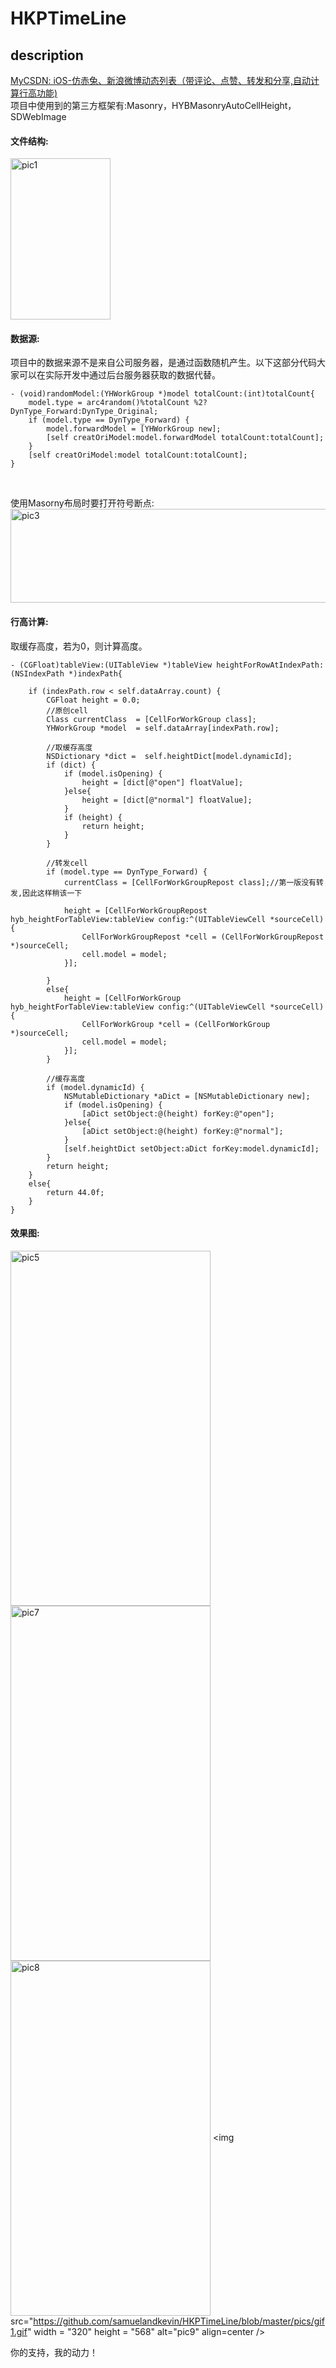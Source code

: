 # HKPTimeLine
## description
 [MyCSDN: iOS-仿赤兔、新浪微博动态列表（带评论、点赞、转发和分享,自动计算行高功能)](http://blog.csdn.net/samuelandkevin/article/details/53186368)<br/>
 项目中使用到的第三方框架有:Masonry，HYBMasonryAutoCellHeight，SDWebImage<br/>
#### 文件结构:
 <img src="http://img.blog.csdn.net/20161116145650103?watermark/2/text/aHR0cDovL2Jsb2cuY3Nkbi5uZXQv/font/5a6L5L2T/fontsize/400/fill/I0JBQkFCMA==/dissolve/70/gravity/Center" width = "160" height = "258" alt="pic1"
align=center /> <br>
#### 数据源:
项目中的数据来源不是来自公司服务器，是通过函数随机产生。以下这部分代码大家可以在实际开发中通过后台服务器获取的数据代替。<br>
```
- (void)randomModel:(YHWorkGroup *)model totalCount:(int)totalCount{
    model.type = arc4random()%totalCount %2? DynType_Forward:DynType_Original;
    if (model.type == DynType_Forward) {
        model.forwardModel = [YHWorkGroup new];
        [self creatOriModel:model.forwardModel totalCount:totalCount];
    }
    [self creatOriModel:model totalCount:totalCount];  
}
```
<br>

使用Masorny布局时要打开符号断点:<br>
<img src="http://img.blog.csdn.net/20161116151851300?watermark/2/text/aHR0cDovL2Jsb2cuY3Nkbi5uZXQv/font/5a6L5L2T/fontsize/400/fill/I0JBQkFCMA==/dissolve/70/gravity/Center" width = "568" height = "150" alt="pic3"
align=center /> <br>
#### 行高计算:
取缓存高度，若为0，则计算高度。
```
- (CGFloat)tableView:(UITableView *)tableView heightForRowAtIndexPath:(NSIndexPath *)indexPath{
    
    if (indexPath.row < self.dataArray.count) {
        CGFloat height = 0.0;
        //原创cell
        Class currentClass  = [CellForWorkGroup class];
        YHWorkGroup *model  = self.dataArray[indexPath.row];
        
        //取缓存高度
        NSDictionary *dict =  self.heightDict[model.dynamicId];
        if (dict) {
            if (model.isOpening) {
                height = [dict[@"open"] floatValue];
            }else{
                height = [dict[@"normal"] floatValue];
            }
            if (height) {
                return height;
            }
        }
        
        //转发cell
        if (model.type == DynType_Forward) {
            currentClass = [CellForWorkGroupRepost class];//第一版没有转发,因此这样稍该一下
            
            height = [CellForWorkGroupRepost hyb_heightForTableView:tableView config:^(UITableViewCell *sourceCell) {
                CellForWorkGroupRepost *cell = (CellForWorkGroupRepost *)sourceCell;
                cell.model = model;   
            }];
            
        }
        else{
            height = [CellForWorkGroup hyb_heightForTableView:tableView config:^(UITableViewCell *sourceCell) {
                CellForWorkGroup *cell = (CellForWorkGroup *)sourceCell;
                cell.model = model;
            }];
        }
        
        //缓存高度
        if (model.dynamicId) {
            NSMutableDictionary *aDict = [NSMutableDictionary new];
            if (model.isOpening) {
                [aDict setObject:@(height) forKey:@"open"];
            }else{
                [aDict setObject:@(height) forKey:@"normal"];
            }
            [self.heightDict setObject:aDict forKey:model.dynamicId];
        }
        return height;
    }
    else{
        return 44.0f;
    }
}

```
#### 效果图:
<img src="https://github.com/samuelandkevin/HKPTimeLine/blob/master/pics/pic1.png" width = "320" height = "568" alt="pic5"
align=center /> <img src="https://github.com/samuelandkevin/HKPTimeLine/blob/master/pics/pic2.png" width = "320" height = "568" alt="pic7"
align=center /> <img src="https://github.com/samuelandkevin/HKPTimeLine/blob/master/pics/pic3.png" width = "320" height = "568" alt="pic8"
align=center /> <img src="https://github.com/samuelandkevin/HKPTimeLine/blob/master/pics/gif1.gif" width = "320" height = "568" alt="pic9" align=center /><br/>

你的支持，我的动力！
